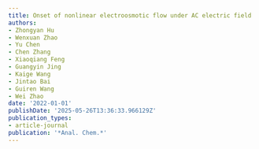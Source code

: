```yaml
---
title: Onset of nonlinear electroosmotic flow under AC electric field
authors:
- Zhongyan Hu
- Wenxuan Zhao
- Yu Chen
- Chen Zhang
- Xiaoqiang Feng
- Guangyin Jing
- Kaige Wang
- Jintao Bai
- Guiren Wang
- Wei Zhao
date: '2022-01-01'
publishDate: '2025-05-26T13:36:33.966129Z'
publication_types:
- article-journal
publication: '*Anal. Chem.*'
---
```

